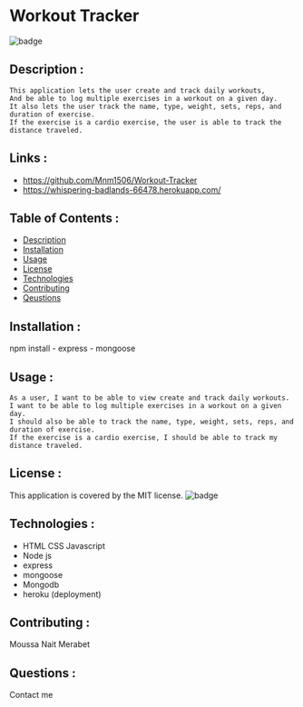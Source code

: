# Workout Tracker
  ![badge](https://img.shields.io/badge/license-MIT-brightgreen)

  ## Description :
    This application lets the user create and track daily workouts,
    And be able to log multiple exercises in a workout on a given day. 
    It also lets the user track the name, type, weight, sets, reps, and duration of exercise. 
    If the exercise is a cardio exercise, the user is able to track the distance traveled.


  ## Links :
  - https://github.com/Mnm1506/Workout-Tracker
  - https://whispering-badlands-66478.herokuapp.com/


  ## Table of Contents :
  - [Description](#description)
  - [Installation](#installation)
  - [Usage](#usage)
  - [License](#license)
  - [Technologies](#Technologies)
  - [Contributing](#contributing)
  - [Qeustions](#qeustions)
  
  ## Installation :
   npm install - express - mongoose

   ## Usage :
    As a user, I want to be able to view create and track daily workouts.
    I want to be able to log multiple exercises in a workout on a given day. 
    I should also be able to track the name, type, weight, sets, reps, and duration of exercise.
    If the exercise is a cardio exercise, I should be able to track my distance traveled.

  ## License :
  This application is covered by the MIT license.
  ![badge](https://img.shields.io/badge/license-MIT-brightgreen)

  ## Technologies :
   - HTML CSS Javascript
   - Node js
   - express
   - mongoose
   - Mongodb
   - heroku (deployment)

  ## Contributing :
   Moussa Nait Merabet
   
  ## Questions :
   Contact me 